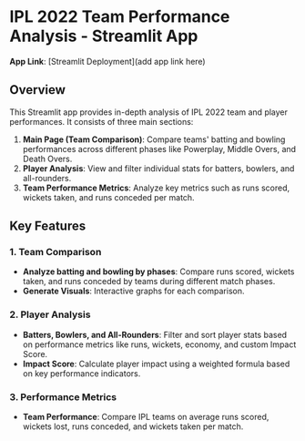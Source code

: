 # IPL 2022 Team Performance Analysis - Streamlit App

**App Link**: [Streamlit Deployment](add app link here)

## Overview
This Streamlit app provides in-depth analysis of IPL 2022 team and player performances. It consists of three main sections:

1. **Main Page (Team Comparison)**: Compare teams' batting and bowling performances across different phases like Powerplay, Middle Overs, and Death Overs.
2. **Player Analysis**: View and filter individual stats for batters, bowlers, and all-rounders.
3. **Team Performance Metrics**: Analyze key metrics such as runs scored, wickets taken, and runs conceded per match.

## Key Features

### 1. Team Comparison
- **Analyze batting and bowling by phases**: Compare runs scored, wickets taken, and runs conceded by teams during different match phases.
- **Generate Visuals**: Interactive graphs for each comparison.

### 2. Player Analysis
- **Batters, Bowlers, and All-Rounders**: Filter and sort player stats based on performance metrics like runs, wickets, economy, and custom Impact Score.
- **Impact Score**: Calculate player impact using a weighted formula based on key performance indicators.

### 3. Performance Metrics
- **Team Performance**: Compare IPL teams on average runs scored, wickets lost, runs conceded, and wickets taken per match.
